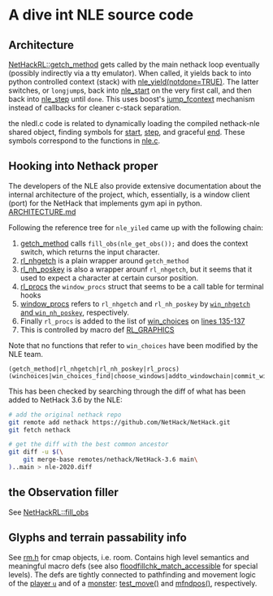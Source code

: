 # A dive int NLE source code

## Architecture
[NetHackRL::getch_method](./nle/win/rl/winrl.cc#422-442) gets called by the main nethack
loop eventually (possibly indirectly via a tty emulator). When called, it yields back
to into python controlled context (stack) with [nle_yield(notdone=TRUE)](./nle/src/nle.c#L326-342).
The latter switches, or `longjump`s, back into [nle_start]() on the very first call,
and then back into [nle_step](./nle/src/nle.c#L423-438) until `done`.
This uses boost's [jump_fcontext]() mechanism instead of callbacks for cleaner c-stack separation.

the nledl.c code is related to dynamically loading the compiled nethack-nle shared object, 
finding symbols for [start](./nle/sys/unix/nledl.c#23), [step](./nle/sys/unix/nledl.c#L32),
and graceful [end](./nle/sys/unix/nledl.c#46). These symbols correspond to the functions in
[nle.c](./nle/src/nle.c).


## Hooking into Nethack proper

The developers of the NLE also provide extensive documentation about the internal
architecture of the project, which, essentially, is a window client (port) for the NetHack
that implements gym api in python. [ARCHITECTURE.md](./nle/doc/nle/ARCHITECTURE.md)

Following the reference tree for `nle_yiled` came up with the following chain:
1. [getch_method](/win/rl/winrl.cc#L423) calls `fill_obs(nle_get_obs());` and
does the context switch, which returns the input character.
2. [rl_nhgetch](/win/rl/winrl.cc#L973) is a plain wrapper around `getch_method`
3. [rl_nh_poskey](/win/rl/winrl.cc#L982) is also a wrapper arounf `rl_nhgetch`, but
it seems that it used to expect a character at certain cursor position.
4. [rl_procs](/win/rl/winrl.cc#L1133) the `window_procs` struct that seems to be a call
table for terminal hooks
5. [window_procs](/include/winprocs.h#L10-83) refers to `rl_nhgetch` and `rl_nh_poskey`
by [`win_nhgetch` and `win_nh_poskey`](/include/winprocs.h#L51-52), respectively.
6. Finally `rl_procs` is added to the list of [win_choices](/src/windows.c#L92-98)
on [lines 135-137](/src/windows.c#L135-137)
7. This is controlled by macro def [RL_GRAPHICS](include/config.h#L53)

Note that no functions that refer to `win_choices` have been modified by the NLE team.
```
(getch_method|rl_nhgetch|rl_nh_poskey|rl_procs)
(winchoices|win_choices_find|choose_windows|addto_windowchain|commit_windowchain)
```
This has been checked by searching through the diff of what has been added to NetHack 3.6
by the NLE:
```bash
# add the original nethack repo
git remote add nethack https://github.com/NetHack/NetHack.git
git fetch nethack

# get the diff with the best common ancestor
git diff -u $(\
    git merge-base remotes/nethack/NetHack-3.6 main\
)..main > nle-2020.diff
```

## the Observation filler

See [NetHackRL::fill_obs](./nle/win/rl/winrl.cc#L259-420)



## Glyphs and terrain passability info

See [rm.h](./nle/include/rm.h) for cmap objects, i.e. room. Contains high level semantics and
meaningful macro defs (see also [floodfillchk_match_accessible](./nle/src/sp_lev.c#L3885-3892)
for special levels). The defs are tightly connected to pathfinding and movement logic of
the [player `u`](./nle/include/you.h#L273-289) and of a [monster](./nle/include/monst.h#L71-173):
[test_move()](./nle/src/hack.c#L709-923) and [mfndpos()](./nle/src/mon.c#L1303-1548), respectively.



